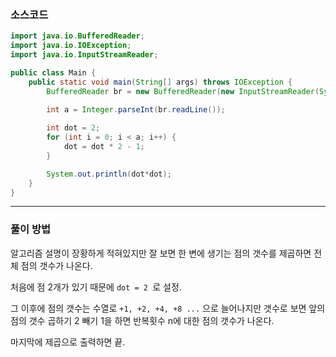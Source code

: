 ### 소스코드
```java
import java.io.BufferedReader;
import java.io.IOException;
import java.io.InputStreamReader;

public class Main {
    public static void main(String[] args) throws IOException {
        BufferedReader br = new BufferedReader(new InputStreamReader(System.in)); // 기본적으로 enter 를 경계로 인식한다.
        
        int a = Integer.parseInt(br.readLine());

        int dot = 2;
        for (int i = 0; i < a; i++) {
            dot = dot * 2 - 1;
        }

        System.out.println(dot*dot);
    }
}
```

---

### 풀이 방법

알고리즘 설명이 장황하게 적혀있지만 잘 보면 한 변에 생기는 점의 갯수를 제곱하면 전체 점의 갯수가 나온다.

처음에 점 2개가 있기 때문에 `dot = 2 `로 설정.

그 이후에 점의 갯수는 수열로 `+1, +2, +4, +8 ...` 으로 늘어나지만 갯수로 보면 앞의 점의 갯수 곱하기 2 빼기 1을 하면 반복횟수 n에 대한 점의 갯수가 나온다.

마지막에 제곱으로 출력하면 끝.
